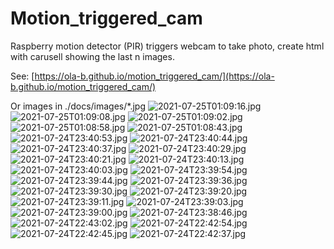 # Motion_triggered_cam
Raspberry motion detector (PIR) triggers webcam to take photo, create html with carusell showing the last n images.

See: [https://ola-b.github.io/motion_triggered_cam/](https://ola-b.github.io/motion_triggered_cam/)


Or images in ./docs/images/*.jpg
![2021-07-25T01:09:16.jpg](https://github.com/Ola-B/motion_triggered_cam/blob/main/docs/images/2021-07-25T01:09:16.jpg "2021-07-25T01:09:16.jpg")
![2021-07-25T01:09:08.jpg](https://github.com/Ola-B/motion_triggered_cam/blob/main/docs/images/2021-07-25T01:09:08.jpg "2021-07-25T01:09:08.jpg")
![2021-07-25T01:09:02.jpg](https://github.com/Ola-B/motion_triggered_cam/blob/main/docs/images/2021-07-25T01:09:02.jpg "2021-07-25T01:09:02.jpg")
![2021-07-25T01:08:58.jpg](https://github.com/Ola-B/motion_triggered_cam/blob/main/docs/images/2021-07-25T01:08:58.jpg "2021-07-25T01:08:58.jpg")
![2021-07-25T01:08:43.jpg](https://github.com/Ola-B/motion_triggered_cam/blob/main/docs/images/2021-07-25T01:08:43.jpg "2021-07-25T01:08:43.jpg")
![2021-07-24T23:40:53.jpg](https://github.com/Ola-B/motion_triggered_cam/blob/main/docs/images/2021-07-24T23:40:53.jpg "2021-07-24T23:40:53.jpg")
![2021-07-24T23:40:44.jpg](https://github.com/Ola-B/motion_triggered_cam/blob/main/docs/images/2021-07-24T23:40:44.jpg "2021-07-24T23:40:44.jpg")
![2021-07-24T23:40:37.jpg](https://github.com/Ola-B/motion_triggered_cam/blob/main/docs/images/2021-07-24T23:40:37.jpg "2021-07-24T23:40:37.jpg")
![2021-07-24T23:40:29.jpg](https://github.com/Ola-B/motion_triggered_cam/blob/main/docs/images/2021-07-24T23:40:29.jpg "2021-07-24T23:40:29.jpg")
![2021-07-24T23:40:21.jpg](https://github.com/Ola-B/motion_triggered_cam/blob/main/docs/images/2021-07-24T23:40:21.jpg "2021-07-24T23:40:21.jpg")
![2021-07-24T23:40:13.jpg](https://github.com/Ola-B/motion_triggered_cam/blob/main/docs/images/2021-07-24T23:40:13.jpg "2021-07-24T23:40:13.jpg")
![2021-07-24T23:40:03.jpg](https://github.com/Ola-B/motion_triggered_cam/blob/main/docs/images/2021-07-24T23:40:03.jpg "2021-07-24T23:40:03.jpg")
![2021-07-24T23:39:54.jpg](https://github.com/Ola-B/motion_triggered_cam/blob/main/docs/images/2021-07-24T23:39:54.jpg "2021-07-24T23:39:54.jpg")
![2021-07-24T23:39:44.jpg](https://github.com/Ola-B/motion_triggered_cam/blob/main/docs/images/2021-07-24T23:39:44.jpg "2021-07-24T23:39:44.jpg")
![2021-07-24T23:39:36.jpg](https://github.com/Ola-B/motion_triggered_cam/blob/main/docs/images/2021-07-24T23:39:36.jpg "2021-07-24T23:39:36.jpg")
![2021-07-24T23:39:30.jpg](https://github.com/Ola-B/motion_triggered_cam/blob/main/docs/images/2021-07-24T23:39:30.jpg "2021-07-24T23:39:30.jpg")
![2021-07-24T23:39:20.jpg](https://github.com/Ola-B/motion_triggered_cam/blob/main/docs/images/2021-07-24T23:39:20.jpg "2021-07-24T23:39:20.jpg")
![2021-07-24T23:39:11.jpg](https://github.com/Ola-B/motion_triggered_cam/blob/main/docs/images/2021-07-24T23:39:11.jpg "2021-07-24T23:39:11.jpg")
![2021-07-24T23:39:03.jpg](https://github.com/Ola-B/motion_triggered_cam/blob/main/docs/images/2021-07-24T23:39:03.jpg "2021-07-24T23:39:03.jpg")
![2021-07-24T23:39:00.jpg](https://github.com/Ola-B/motion_triggered_cam/blob/main/docs/images/2021-07-24T23:39:00.jpg "2021-07-24T23:39:00.jpg")
![2021-07-24T23:38:46.jpg](https://github.com/Ola-B/motion_triggered_cam/blob/main/docs/images/2021-07-24T23:38:46.jpg "2021-07-24T23:38:46.jpg")
![2021-07-24T22:43:02.jpg](https://github.com/Ola-B/motion_triggered_cam/blob/main/docs/images/2021-07-24T22:43:02.jpg "2021-07-24T22:43:02.jpg")
![2021-07-24T22:42:54.jpg](https://github.com/Ola-B/motion_triggered_cam/blob/main/docs/images/2021-07-24T22:42:54.jpg "2021-07-24T22:42:54.jpg")
![2021-07-24T22:42:45.jpg](https://github.com/Ola-B/motion_triggered_cam/blob/main/docs/images/2021-07-24T22:42:45.jpg "2021-07-24T22:42:45.jpg")
![2021-07-24T22:42:37.jpg](https://github.com/Ola-B/motion_triggered_cam/blob/main/docs/images/2021-07-24T22:42:37.jpg "2021-07-24T22:42:37.jpg")

